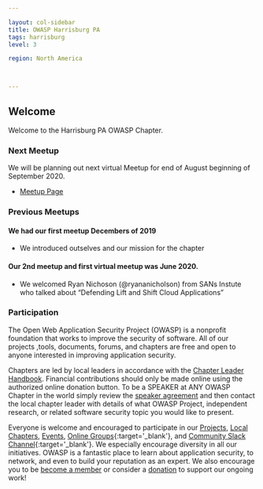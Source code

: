 ```yaml
---

layout: col-sidebar
title: OWASP Harrisburg PA
tags: harrisburg
level: 3

region: North America



---
```




## Welcome
Welcome to the Harrisburg PA OWASP Chapter. 

### Next Meetup
We will be planning out next virtual Meetup for end of August beginning of September 2020.  
* [Meetup Page](https://www.meetup.com/OWASP-Harrisburg-Chapter/)

### Previous Meetups

#### We had our first meetup Decembers of 2019

- We introduced outselves and our mission for the chapter
 
 #### Our 2nd meetup and first virtual meetup was June 2020.  
- We welcomed Ryan Nichoson (@ryananicholson) from SANs Instute who talked about “Defending Lift and Shift Cloud Applications” 

### Participation
The Open Web Application Security Project (OWASP) is a nonprofit foundation that works to improve the security of software. All of our projects ,tools, documents, forums, and chapters are free and open to anyone interested in improving application security. 

Chapters are led by local leaders in accordance with the [Chapter Leader Handbook](/www-policy/rules-of-procedure/chapter-handbook). Financial contributions should only be made online using the authorized online donation button. To be a SPEAKER at ANY OWASP Chapter in the world simply review the [speaker agreement](/www-policy/speaker-agreement) and then contact the local chapter leader with details of what OWASP Project, independent research, or related software security topic you would like to present.

Everyone is welcome and encouraged to participate in our [Projects](/projects), [Local Chapters](/chapters), [Events](/events), [Online Groups](https://groups.google.com/a/owasp.com/){:target='_blank'}, and [Community Slack Channel](https://owasp.slack.com/){:target='_blank'}. We especially encourage diversity in all our initiatives. OWASP is a fantastic place to learn about application security, to network, and even to build your reputation as an expert. We also encourage you to be [become a member](/membership) or consider a [donation](/donate) to support our ongoing work!
